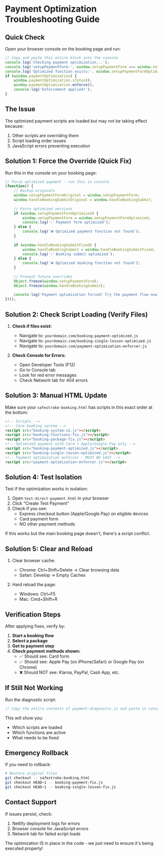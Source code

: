 # Payment Optimization Troubleshooting Guide

## Quick Check
Open your browser console on the booking page and run:
```javascript
// Copy and paste this entire block into the console
console.log('Checking payment optimization...');
console.log('setupPaymentForm:', window.setupPaymentForm === window.setupPaymentFormOptimized ? '✅ OPTIMIZED' : '❌ NOT OPTIMIZED');
console.log('Optimized function exists:', window.setupPaymentFormOptimized ? '✅' : '❌');
if (window.paymentOptimization) {
    window.paymentOptimization.status();
    window.paymentOptimization.enforce();
    console.log('Enforcement applied!');
}
```

## The Issue
The optimized payment scripts are loaded but may not be taking effect because:
1. Other scripts are overriding them
2. Script loading order issues
3. JavaScript errors preventing execution

## Solution 1: Force the Override (Quick Fix)
Run this in the console on your booking page:

```javascript
// Force optimized payment - run this in console
(function() {
    // Backup originals
    window.setupPaymentFormOriginal = window.setupPaymentForm;
    window.handleBookingSubmitOriginal = window.handleBookingSubmit;
    
    // Force optimized versions
    if (window.setupPaymentFormOptimized) {
        window.setupPaymentForm = window.setupPaymentFormOptimized;
        console.log('✅ Payment form optimized');
    } else {
        console.log('❌ Optimized payment function not found');
    }
    
    if (window.handleBookingSubmitFixed) {
        window.handleBookingSubmit = window.handleBookingSubmitFixed;
        console.log('✅ Booking submit optimized');
    } else {
        console.log('❌ Optimized booking function not found');
    }
    
    // Prevent future overrides
    Object.freeze(window.setupPaymentForm);
    Object.freeze(window.handleBookingSubmit);
    
    console.log('Payment optimization forced! Try the payment flow now.');
})();
```

## Solution 2: Check Script Loading (Verify Files)

1. **Check if files exist:**
   - Navigate to: `yourdomain.com/booking-payment-optimized.js`
   - Navigate to: `yourdomain.com/booking-single-lesson-optimized.js`
   - Navigate to: `yourdomain.com/payment-optimization-enforcer.js`

2. **Check Console for Errors:**
   - Open Developer Tools (F12)
   - Go to Console tab
   - Look for red error messages
   - Check Network tab for 404 errors

## Solution 3: Manual HTML Update

Make sure your `safestroke-booking.html` has scripts in this exact order at the bottom:

```html
<!-- Scripts -->
<!-- Core booking system -->
<script src="booking-system-v2.js"></script>
<script src="booking-functions-fix.js"></script>
<script src="booking-package-fix.js"></script>
<!-- Optimized payment with Card + Apple/Google Pay only -->
<script src="booking-payment-optimized.js"></script>
<script src="booking-single-lesson-optimized.js"></script>
<!-- Payment optimization enforcer - MUST BE LAST -->
<script src="payment-optimization-enforcer.js"></script>
```

## Solution 4: Test Isolation

Test if the optimization works in isolation:
1. Open `test-direct-payment.html` in your browser
2. Click "Create Test Payment"
3. Check if you see:
   - Express checkout button (Apple/Google Pay) on eligible devices
   - Card payment form
   - NO other payment methods

If this works but the main booking page doesn't, there's a script conflict.

## Solution 5: Clear and Reload

1. Clear browser cache:
   - Chrome: Ctrl+Shift+Delete → Clear browsing data
   - Safari: Develop → Empty Caches
   
2. Hard reload the page:
   - Windows: Ctrl+F5
   - Mac: Cmd+Shift+R

## Verification Steps

After applying fixes, verify by:

1. **Start a booking flow**
2. **Select a package**
3. **Get to payment step**
4. **Check payment methods shown:**
   - ✅ Should see: Card form
   - ✅ Should see: Apple Pay (on iPhone/Safari) or Google Pay (on Chrome)
   - ❌ Should NOT see: Klarna, PayPal, Cash App, etc.

## If Still Not Working

Run the diagnostic script:
```javascript
// Copy the entire contents of payment-diagnostic.js and paste in console
```

This will show you:
- Which scripts are loaded
- Which functions are active
- What needs to be fixed

## Emergency Rollback

If you need to rollback:
```bash
# Restore original files
git checkout -- safestroke-booking.html
git checkout HEAD~1 -- booking-payment-fix.js
git checkout HEAD~1 -- booking-single-lesson-fix.js
```

## Contact Support

If issues persist, check:
1. Netlify deployment logs for errors
2. Browser console for JavaScript errors
3. Network tab for failed script loads

The optimization IS in place in the code - we just need to ensure it's being executed properly!
